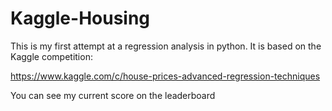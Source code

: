 # Kaggle-Housing

This is my first attempt at a regression analysis in python. It is based on the Kaggle competition:

https://www.kaggle.com/c/house-prices-advanced-regression-techniques

You can see my current score on the leaderboard
